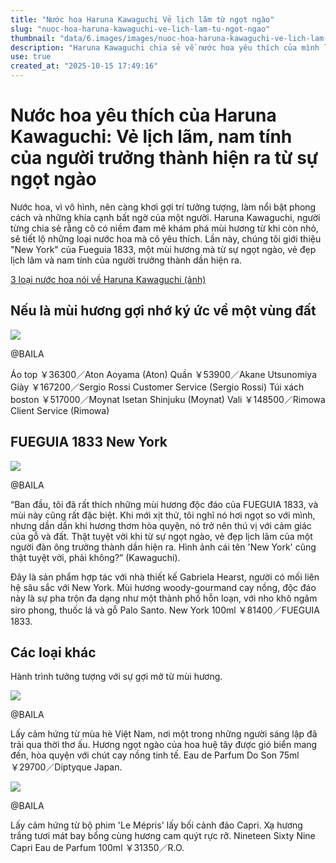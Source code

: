 ```yaml
---
title: "Nước hoa Haruna Kawaguchi Vẻ lịch lãm từ ngọt ngào"
slug: "nuoc-hoa-haruna-kawaguchi-ve-lich-lam-tu-ngot-ngao"
thumbnail: "data/6.images/images/nuoc-hoa-haruna-kawaguchi-ve-lich-lam-tu-ngot-ngao.webp"
description: "Haruna Kawaguchi chia sẻ về nước hoa yêu thích của mình là 'New York' của Fueguia 1833, một mùi hương độc đáo mang vẻ lịch lãm từ sự ngọt ngào, cùng hai loại nước hoa khác."
use: true
created_at: "2025-10-15 17:49:16"
---
```


# Nước hoa yêu thích của Haruna Kawaguchi: Vẻ lịch lãm, nam tính của người trưởng thành hiện ra từ sự ngọt ngào

Nước hoa, vì vô hình, nên càng khơi gợi trí tưởng tượng, làm nổi bật phong cách và những khía cạnh bất ngờ của một người. Haruna Kawaguchi, người từng chia sẻ rằng cô có niềm đam mê khám phá mùi hương từ khi còn nhỏ, sẽ tiết lộ những loại nước hoa mà cô yêu thích. Lần này, chúng tôi giới thiệu "New York" của Fueguia 1833, một mùi hương mà từ sự ngọt ngào, vẻ đẹp lịch lãm và nam tính của người trưởng thành dần hiện ra.

[3 loại nước hoa nói về Haruna Kawaguchi (ảnh)](https://baila.hpplus.jp/fashion/photo/74528?utm_source=headlines.yahoo.co.jp&utm_medium=referral&utm_campaign=baila_ynews.251014.31)

## Nếu là mùi hương gợi nhớ ký ức về một vùng đất

![](/images/20251014-00010001-baila-000-1-view.webp)

@BAILA

Áo top ￥36300／Aton Aoyama (Aton) Quần ￥53900／Akane Utsunomiya Giày ￥167200／Sergio Rossi Customer Service (Sergio Rossi) Túi xách boston ￥517000／Moynat Isetan Shinjuku (Moynat) Vali ￥148500／Rimowa Client Service (Rimowa)

## FUEGUIA 1833 New York

![](/images/20251014-00010001-baila-001-1-view.webp)

@BAILA

“Ban đầu, tôi đã rất thích những mùi hương độc đáo của FUEGUIA 1833, và mùi này cũng rất đặc biệt. Khi mới xịt thử, tôi nghĩ nó hơi ngọt so với mình, nhưng dần dần khi hương thơm hòa quyện, nó trở nên thú vị với cảm giác của gỗ và đất. Thật tuyệt vời khi từ sự ngọt ngào, vẻ đẹp lịch lãm của một người đàn ông trưởng thành dần hiện ra. Hình ảnh cái tên 'New York' cũng thật tuyệt vời, phải không?” (Kawaguchi).

Đây là sản phẩm hợp tác với nhà thiết kế Gabriela Hearst, người có mối liên hệ sâu sắc với New York. Mùi hương woody-gourmand cay nồng, độc đáo này là sự pha trộn đa dạng như một thành phố hỗn loạn, với nho khô ngâm siro phong, thuốc lá và gỗ Palo Santo. New York 100ml ￥81400／FUEGUIA 1833.

## Các loại khác

Hành trình tưởng tượng với sự gợi mở từ mùi hương.

![](/images/20251014-00010001-baila-002-1-view.webp)

@BAILA

Lấy cảm hứng từ mùa hè Việt Nam, nơi một trong những người sáng lập đã trải qua thời thơ ấu. Hương ngọt ngào của hoa huệ tây được gió biển mang đến, hòa quyện với chút cay nồng tinh tế. Eau de Parfum Do Son 75ml ￥29700／Diptyque Japan.

![](/images/20251014-00010001-baila-003-1-view.webp)

@BAILA

Lấy cảm hứng từ bộ phim 'Le Mépris' lấy bối cảnh đảo Capri. Xạ hương trắng tươi mát bay bổng cùng hương cam quýt rực rỡ. Nineteen Sixty Nine Capri Eau de Parfum 100ml ￥31350／R.O.